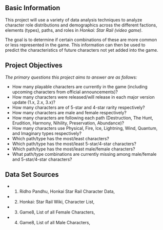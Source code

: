 ## **Basic Information**

This project will use a variety of data analysis techniques to analyze character role distributions and demographics across the different factions, elements (types), paths, and roles in *Honkai: Star Rail (video game)*.

The goal is to determine if certain combinations of these are more common or less represented in the game. This information can then be used to predict the characteristics of future characters not yet added into the game.

## **Project Objectives**

*The primary questions this project aims to answer are as follows:*
- How many playable characters are currently in the game (including upcoming characters from official announcements)?
- How many characters were released/will release in each major version update (1.x, 2.x, 3.x)?
- How many characters are of 5-star and 4-star rarity respectively?
- How many characters are male and female respectively?
- How many characters are following each path (Destruction, The Hunt, Erudition, Harmony, Nihility, Preservation, Abundance)?
- How many characters use Physical, Fire, Ice, Lightning, Wind, Quantum, and Imaginary types respectively?
- Which path/type has the most/least characters?
- Which path/type has the most/least 5-star/4-star characters?
- Which path/type has the most/least male/female characters?
- What path/type combinations are currently missing among male/female and 5-star/4-star characters?

## **Data Set Sources**
- 1. Ridho Pandhu, Honkai Star Rail Character Data, [](https://www.kaggle.com/datasets/ridhopandhu/honkai-star-rail-character-data/)
- 2. Honkai: Star Rail Wiki, Character List, [](https://honkai-star-rail.fandom.com/wiki/Character/List)
- 3. Game8, List of all Female Characters, [](https://game8.co/games/Honkai-Star-Rail/archives/410779)
- 4. Game8, List of all Male Characters, [](https://game8.co/games/Honkai-Star-Rail/archives/410114)
